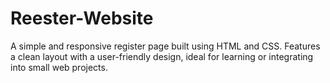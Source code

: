 # Reester-Website
A simple and responsive register page built using HTML and CSS. Features a clean layout with a user-friendly design, ideal for learning or integrating into small web projects.
